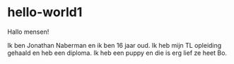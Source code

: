 # hello-world1


Hallo mensen!

Ik ben Jonathan Naberman en ik ben 16 jaar oud. Ik heb mijn TL opleiding gehaald en heb een diploma.
Ik heb een puppy en die is erg lief ze heet Bo.
